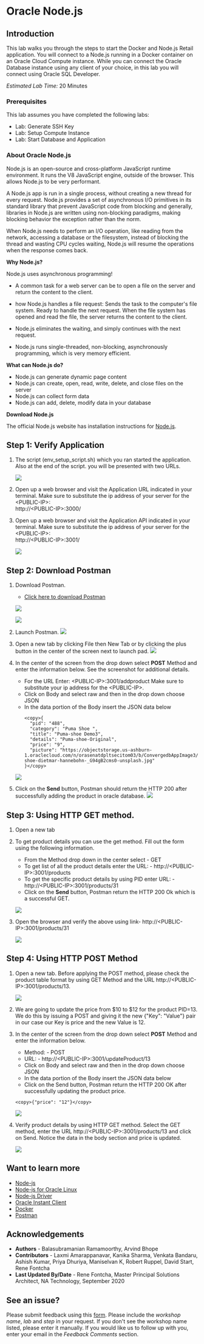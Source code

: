 # Oracle Node.js

## Introduction

This lab walks you through the steps to start the Docker and Node.js Retail application. You will connect to a Node.js running in a Docker container on an Oracle Cloud Compute instance. While you can connect the Oracle Database instance using any client of your choice, in this lab you will connect using Oracle SQL Developer.

*Estimated Lab Time:* 20 Minutes

### Prerequisites
This lab assumes you have completed the following labs:
  - Lab: Generate SSH Key
  - Lab: Setup Compute Instance
  - Lab: Start Database and Application

### About Oracle Node.js

Node.js is an open-source and cross-platform JavaScript runtime environment. It runs the V8 JavaScript engine, outside of the browser. This allows Node.js to be very performant.

A Node.js app is run in a single process, without creating a new thread for every request. Node.js provides a set of asynchronous I/O primitives in its standard library that prevent JavaScript code from blocking and generally, libraries in Node.js are written using non-blocking paradigms, making blocking behavior the exception rather than the norm.

When Node.js needs to perform an I/O operation, like reading from the network, accessing a database or the filesystem, instead of blocking the thread and wasting CPU cycles waiting, Node.js will resume the operations when the response comes back.

 [](youtube:zQtRwTOwisI)

**Why Node.js?**

  Node.js uses asynchronous programming!
-	A common task for a web server can be to open a file on the server and return the content to the client.
-	how Node.js handles a file request:
	     Sends the task to the computer's file system.
         Ready to handle the next request.
         When the file system has opened and read the file, the server returns the content to the client.

-	Node.js eliminates the waiting, and simply continues with the next request.
-	Node.js runs single-threaded, non-blocking, asynchronously programming, which is very memory efficient.

**What can Node.js do?**
-	Node.js can generate dynamic page content
-	Node.js can create, open, read, write, delete, and close files on the server
-	Node.js can collect form data
-	Node.js can add, delete, modify data in your database

**Download Node.js**

   The official Node.js website has installation instructions for [Node.js](https://yum.oracle.com/oracle-linux-nodejs.html).

## **Step 1:**  Verify Application

1.  The script (env\_setup\_script.sh) which you ran started the application. Also at the end of the script. you will be presented with two URLs.

    ![](./images/appscript4a.png " ")

2. Open up a web browser and visit the Application URL indicated in your terminal. Make sure to substitute the ip address of your server for the &lt;PUBLIC-IP&gt;:   
http://&lt;PUBLIC-IP&gt;:3000/

3. Open up a web browser and visit the Application API indicated in your terminal. Make sure to substitute the ip address of your server for the &lt;PUBLIC-IP&gt;:   
http://&lt;PUBLIC-IP&gt;:3001/

    ![](./images/application_home_pageupdated.png " ")

## **Step 2:** Download Postman

 1. Download Postman.
    -  [Click here to download Postman](https://www.postman.com/downloads/)

    ![](./images/postman1a.png " ")

    ![](./images/postman2a.png " ")

 2. Launch Postman.
    ![](./images/nodejs-postman1a.png " ")

 3. Open a new tab by clicking File then New Tab or by clicking the plus button in the center of the screen next to launch pad.
    ![](./images/new_postman_tab.png " ")

 4. In the center of the screen from the drop down select **POST** Method and enter the information below. See the screenshot for additional details.

    - For the URL Enter: &lt;PUBLIC-IP&gt;:3001/addproduct Make sure to substitute your ip address for the &lt;PUBLIC-IP&gt;.
    - Click on Body and select raw and then in the drop down choose JSON
    - In the data portion of the Body insert the JSON data below
      ````
      <copy>{
        "pid": "488",
        "category": "Puma Shoe ",
        "title": "Puma-shoe Demo3",
        "details": "Puma-shoe-Original",
        "price": "9",
        "picture": "https://objectstorage.us-ashburn-1.oraclecloud.com/n/orasenatdpltsecitom03/b/ConvergedbAppImage3/o/Puma-shoe-dietmar-hannebohn-_G94gB2cms0-unsplash.jpg"
      }</copy>
      ````
    ![](./images/nodejs2a.png " ")


5. Click on the **Send** button, Postman should return the HTTP 200 after successfully adding the product in oracle database.
![](./images/postman_return.png " ")

## **Step 3:** Using HTTP GET method.

1. Open a new tab

2. To get product details you can use the get method. Fill out the form using the following information.  
    - From the Method drop down in the center select - GET  
    - To get list of all the product details enter the URL: - http://&lt;PUBLIC-IP&gt;:3001/products  
    - To get the specific product details by using PID enter URL: - http://&lt;PUBLIC-IP&gt;:3001/products/31  
    - Click on the **Send** button, Postman return the HTTP 200 Ok which is a successful GET.

    ![](./images/postman10a.png " ")

3. Open the browser and verify the above using link- http://&lt;PUBLIC-IP&gt;:3001/products/31

    ![](./images/nodejs-postman5a.png " ")

## **Step 4:** Using HTTP POST Method


1. Open a new tab. Before applying the POST method, please check the product table format by using GET Method and the URL http://&lt;PUBLIC-IP&gt;:3001/products/13.

    ![](./images/postman_pid_13_check.png " ")

2. We are going to update the price from $10 to $12 for the product PID=13. We do this by issuing a POST and giving it the new {"Key": "Value"} pair in our case our Key is price and the new Value is 12.

3. In the center of the screen from the drop down select **POST** Method and enter the information below.

    - Method: - POST  
    - URL: - http://&lt;PUBLIC-IP&gt;:3001/updateProduct/13  
    - Click on Body and select raw and then in the drop down choose JSON
    - In the data portion of the Body insert the JSON data below
    - Click on the Send button, Postman return the HTTP 200 OK after successfully updating the product price.
    ````
    <copy>{"price": "12"}</copy>
    ````

    ![](./images/postman12a.png " ")

4. Verify product details by using HTTP GET method. Select the GET method, enter the URL http://&lt;PUBLIC-IP&gt;:3001/products/13 and click on Send. Notice the data in the body section and price is updated.  

    ![](./images/postman_after_update.png " ")

## Want to learn more

 - [Node-js](https://nodejs.org/en/)
 - [Node-js for Oracle Linux](https://yum.oracle.com/oracle-linux-nodejs.html)  
 - [Node-js Driver](https://oracle.github.io/node-oracledb/)
 - [Oracle Instant Client](https://www.oracle.com/in/database/technologies/instant-client/downloads.html)
 - [Docker](https://www.docker.com/)
 - [Postman](https://www.postman.com/)


## Acknowledgements
* **Authors** - Balasubramanian Ramamoorthy, Arvind Bhope
* **Contributors** - Laxmi Amarappanavar, Kanika Sharma, Venkata Bandaru, Ashish Kumar, Priya Dhuriya, Maniselvan K, Robert Ruppel, David Start, Rene Fontcha
* **Last Updated By/Date** - Rene Fontcha, Master Principal Solutions Architect, NA Technology, September 2020

## See an issue?
Please submit feedback using this [form](https://apexapps.oracle.com/pls/apex/f?p=133:1:::::P1_FEEDBACK:1). Please include the *workshop name*, *lab* and *step* in your request.  If you don't see the workshop name listed, please enter it manually. If you would like us to follow up with you, enter your email in the *Feedback Comments* section.
